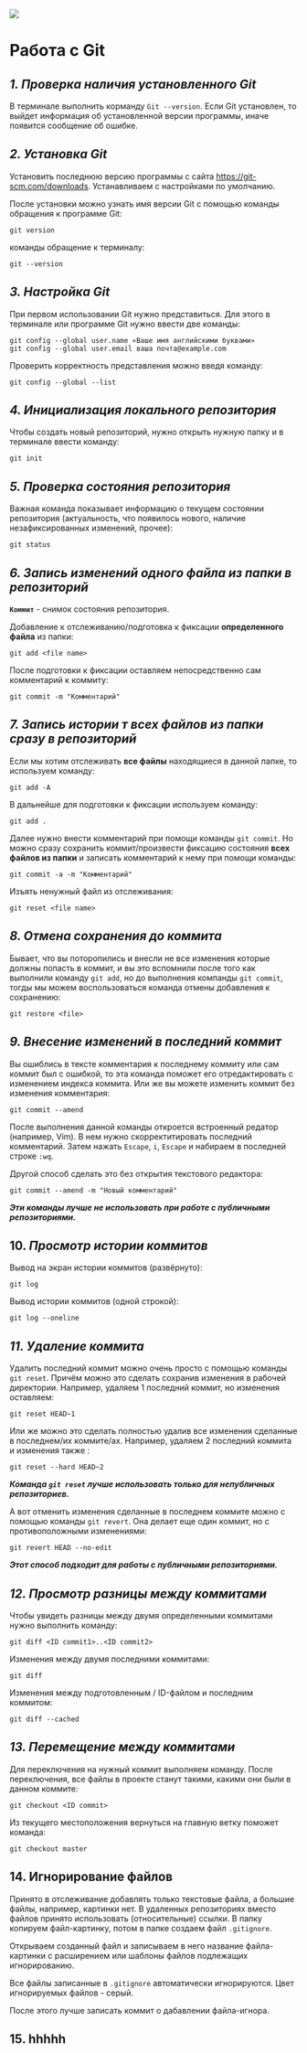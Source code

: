 ![](Logo_Git.png)
# Работа с Git

## ***1. Проверка наличия установленного Git***

В терминале выполнить корманду `Git --version`.
Если Git установлен, то выйдет информация об установленной версии программы, иначе появится сообщение об ошибке.
## ***2. Установка Git***

Установить последнюю версию программы с сайта https://git-scm.com/downloads.
Устанавливаем с настройками по умолчанию.

После установки можно узнать имя версии Git с помощью команды обращения к программе Git:
```
git version
```
команды обращение к терминалу:
```
git --version
```
## ***3. Настройка Git***

При первом использовании Git нужно представиться. Для этого в терминале или программе Git нужно ввести две команды: 
```
git config --global user.name «Ваше имя английскими буквами»
git config --global user.email ваша почта@example.com
```
Проверить корректность представления можно введя команду:
```
git config --global --list
```
## ***4. Инициализация локального репозитория***
Чтобы создать новый репозиторий, нужно открыть нужную папку и в терминале ввести команду:
```
git init
```
## ***5. Проверка состояния репозитория***
Важная команда показывает информацию о текущем состоянии репозитория (актуальность, что появилось нового, наличие незафиксированных изменений, прочее):
```
git status
```
## ***6. Запись изменений одного файла из папки в репозиторий***
**`Коммит`** - снимок состояния репозитория.

Добавление к отслеживанию/подготовка к фиксации **определенного файла** из папки:
```
git add <file name>
```
После подготовки к фиксации оставляем непосредственно сам комментарий к коммиту:
```
git commit -m "Комментарий"
```
## ***7. Запись истории т всех файлов из папки сразу в репозиторий***
Если мы хотим отслеживать **все файлы** находящиеся в данной папке, то используем команду:
```
git add -A
```
В дальнейше для подготовки к фиксации используем команду:
```
git add .
```
Далее нужно внести комментарий при помощи команды `git commit`. Но можно сразу сохранить коммит/произвести фиксацию состояния **всех файлов из папки** и записать комментарий к нему при помощи команды:
```
git commit -a -m "Комментарий"
```
Изъять ненужный файл из отслеживания:
```
git reset <file name>
```
## ***8. Отмена сохранения до коммита***
Бывает, что вы поторопились и внесли не все изменения которые должны попасть в коммит, и вы это вспомнили после того как выполнили команду `git add`, но до выполнения компанды `git commit`, тогды мы можем воспользоваться команда отмены добавления к сохранению:
```
git restore <file>
```
## ***9. Внесение изменений в последний коммит***
Вы ошиблись в тексте комментария к последнему коммиту или сам коммит был с ошибкой, то эта команда поможет его отредактировать с изменением индекса коммита. Или же вы можете изменить коммит без изменения комментария:
```
git commit --amend
```
После выполнения данной команды откроется встроенный редатор (например, Vim). В нем нужно скорректитировать последний комментарий. Затем нажать `Escape`, `i`, `Escape` и набираем  в последней строке `:wq`.

Другой способ сделать это без открытия текстового редактора:
```
git commit --amend -m "Новый комментарий"
```
***Эти команды лучше не использовать при работе с публичными репозиториями.***

## 10. ***Просмотр истории коммитов***
Вывод на экран истории коммитов (развёрнуто):
```
git log
```
Вывод истории коммитов (одной строкой):
```
git log --oneline
```
## ***11. Удаление коммита***
Удалить последний коммит можно очень просто с помощью команды `git reset`. Причём можно это сделать сохранив изменения в рабочей директории. Например, удаляем 1 последний коммит, но изменения оставляем:
```
git reset HEAD~1
```
Или же можно это сделать полностью удалив все изменения сделанные в последнем/их коммите/ах. Например, удаляем 2 последний коммита и изменения также :
```
git reset --hard HEAD~2
```
***Команда `git reset` лучше использовать только для непубличных репозиториев.***

А вот отменить изменения сделанные в последнем коммите можно с помощью команды `git revert`. Она делает еще один коммит, но с противоположными изменениями:
```
git revert HEAD --no-edit
```
***Этот способ подходит для работы с публичными репозиториями.***

## ***12. Просмотр разницы между коммитами***
Чтобы увидеть разницы между двумя определенными коммитами нужно выполнить команду:
```
git diff <ID commit1>..<ID commit2>
```
Изменения между двумя последними коммитами:
```
git diff
```
Изменения между подготовленным  / ID-файлом и последним коммитом:
```
git diff --cached
```
## ***13. Перемещение между коммитами***
Для переключения на нужный коммит выполняем команду. После переключения, все файлы в проекте станут такими, какими они были в данном коммите:
```
git сheckout <ID commit>
```
Из текущего местоположения вернуться на главную ветку поможет команда:
```
git checkout master
```
## 14. Игнорирование файлов
Принято в отслеживание добавлять только текстовые файла, а большие файлы, например, картинки нет. В удаленных репозиториях вместо файлов принято использовать (относительные) ссылки.
В папку копируем файл-картинку, потом в папке создаем файл ` .gitignore `.

Открываем созданный файл и записываем в него название файла-картинки с расширением или шаблоны файлов подлежащих игнорированию.

Все файлы записанные в `.gitignore` автоматически игнорируются. Цвет игнорируемых файлов - серый.

После этого лучше записать коммит о дабавлении файла-игнора.
## 15. hhhhh